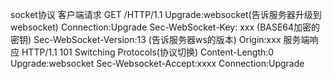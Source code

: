 socket协议
客户端请求
GET /HTTP/1.1
Upgrade:websocket(告诉服务器升级到websocket)
Connection:Upgrade
Sec-WebSocket-Key: xxx (BASE64加密的密钥)
Sec-WebSocket-Version:13 (告诉服务器ws的版本)
Origin:xxx
服务端响应
HTTP/1.1 101  Switching Protocols(协议切换)
Content-Length:0
Upgrade:websocket
Sec-Websocket-Accept:xxxx
Connection:Upgrade
